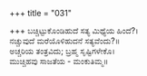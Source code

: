 +++
title = "031"

+++
ಬಚ್ಚಿಟ್ಟುಕೊಂಡಿಹುದೆ ಸತ್ಯ ಮಿಥ್ಯೆಯ ಹಿಂದೆ?।  
ನಚ್ಚುವುದೆ ಮರೆಯೊಳಿಹುದನೆ ಸತ್ಯವೆಂದು?॥  
ಅಚ್ಚರಿಯ ತಂತ್ರವಿದು; ಬ್ರಹ್ಮ ಸೃಷ್ಟಿಗಳೇಕೊ।  
ಮುಚ್ಚಿಹವು ಸಾಜತೆಯ - ಮಂಕುತಿಮ್ಮ॥  
